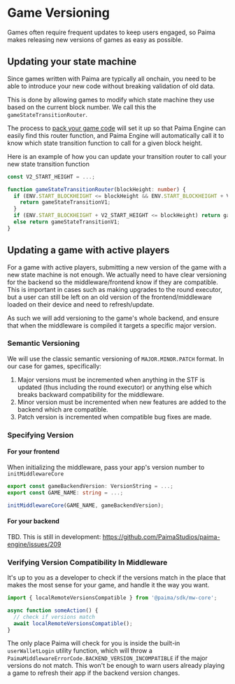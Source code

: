 # Game Versioning

Games often require frequent updates to keep users engaged, so Paima makes releasing new versions of games as easy as possible.

## Updating your state machine

Since games written with Paima are typically all onchain, you need to be able to introduce your new code without breaking validation of old data.

This is done by allowing games to modify which state machine they use based on the current block number. We call this the `gameStateTransitionRouter`.

The process to [pack your game code](../1-setup/1-how-to-use-paima-engine.md#packing-your-game-code) will set it up so that Paima Engine can easily find this router function, and Paima Engine will automatically call it to know which state transition function to call for a given block height.

Here is an example of how you can update your transition router to call your new state transition function
```typescript
const V2_START_HEIGHT = ...;

function gameStateTransitionRouter(blockHeight: number) {
  if (ENV.START_BLOCKHEIGHT <= blockHeight && ENV.START_BLOCKHEIGHT + V2_START_HEIGHT > blockHeight) {
    return gameStateTransitionV1;
  }
  if (ENV.START_BLOCKHEIGHT + V2_START_HEIGHT <= blockHeight) return gameStateTransitionV2;
  else return gameStateTransitionV1;
}
```

## Updating a game with active players

For a game with active players, submitting a new version of the game with a new state machine is not enough. We actually need to have clear versioning for the backend so the middleware/frontend know if they are compatible. This is important in cases such as making upgrades to the round executor, but a user can still be left on an old version of the frontend/middleware loaded on their device and need to refresh/update.

As such we will add versioning to the game's whole backend, and ensure that when the middleware is compiled it targets a specific major version.

### Semantic Versioning

We will use the classic semantic versioning of `MAJOR.MINOR.PATCH` format. In our case for games, specifically:

1. Major versions must be incremented when anything in the STF is updated (thus including the round executor) or anything else which breaks backward compatibility for the middleware.
2. Minor version must be incremented when new features are added to the backend which are compatible.
3. Patch version is incremented when compatible bug fixes are made.

### Specifying Version

#### For your frontend

When initializing the middleware, pass your app's version number to `initMiddlewareCore`

```typescript
export const gameBackendVersion: VersionString = ...;
export const GAME_NAME: string = ...;

initMiddlewareCore(GAME_NAME, gameBackendVersion);
```

#### For your backend

TBD. This is still in development: https://github.com/PaimaStudios/paima-engine/issues/209

### Verifying Version Compatibility In Middleware

It's up to you as a developer to check if the versions match in the place that makes the most sense for your game, and handle it the way you want.

```typescript
import { localRemoteVersionsCompatible } from '@paima/sdk/mw-core';

async function someAction() {
  // check if versions match
  await localRemoteVersionsCompatible();
}
```

The only place Paima will check for you is inside the built-in `userWalletLogin` utility function, which will throw a `PaimaMiddlewareErrorCode.BACKEND_VERSION_INCOMPATIBLE` if the major versions do not match. This won't be enough to warn users already playing a game to refresh their app if the backend version changes.
